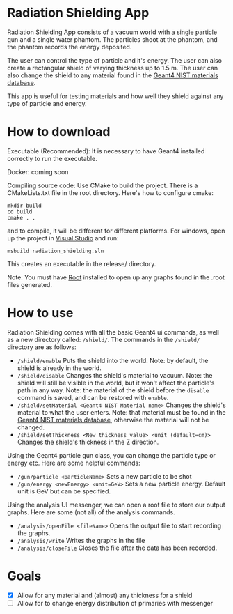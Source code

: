 # Radiation Shielding App

Radiation Shielding App consists of a vacuum world with a single particle gun and a single water phantom. The particles shoot at the phantom, and the phantom records the energy deposited. 

The user can control the type of particle and it's energy. The user can also create a rectangular shield of varying thickness up to 1.5 m. The user can also change the shield to any material found in the [Geant4 NIST materials database](https://geant4-userdoc.web.cern.ch/UsersGuides/ForApplicationDeveloper/html/Appendix/materialNames.html). 

This app is useful for testing materials and how well they shield against any type of particle and energy.

# How to download

Executable (Recommended): It is necessary to have Geant4 installed correctly to run the executable.

Docker: coming soon

Compiling source code: Use CMake to build the project. There is a CMakeLists.txt file in the root directory. Here's how to configure cmake:
```
mkdir build
cd build
cmake . .
```
and to compile, it will be different for different platforms. For windows, open up the project in [Visual Studio](https://visualstudio.microsoft.com/) and run:
```
msbuild radiation_shielding.sln
```
This creates an executable in the release/ directory.

Note: You must have [Root](https://root.cern/) installed to open up any graphs found in the .root files generated.

# How to use

Radiation Shielding comes with all the basic Geant4 ui commands, as well as a new directory called: `/shield/`. The commands in the `/shield/` directory are as follows:
- `/shield/enable` Puts the shield into the world. Note: by default, the shield is already in the world.
- `/shield/disable` Changes the shield's material to vacuum. Note: the shield will still be visible in the world, but it won't affect the particle's path in any way. Note: the material of the shield before the `disable` command is saved, and can be restored with `enable`.
- `/shield/setMaterial <Geant4 NIST Material name>` Changes the shield's material to what the user enters. Note: that material must be found in the [Geant4 NIST materials database](https://geant4-userdoc.web.cern.ch/UsersGuides/ForApplicationDeveloper/html/Appendix/materialNames.html), otherwise the material will not be changed.
- `/shield/setThickness <New thickness value> <unit (default=cm)>` Changes the shield's thickness in the Z direction.

Using the Geant4 particle gun class, you can change the particle type or energy etc. Here are some helpful commands:
- `/gun/particle <particleName>` Sets a new particle to be shot
- `/gun/energy <newEnergy> <unit=GeV>` Sets a new particle energy. Default unit is GeV but can be specified.

Using the analysis UI messenger, we can open a root file to store our output graphs. Here are some (not all) of the analysis commands.
- `/analysis/openFile <fileName>` Opens the output file to start recording the graphs.
- `/analysis/write` Writes the graphs in the file
- `/analysis/closeFile` Closes the file after the data has been recorded.

# Goals
- [x] Allow for any material and (almost) any thickness for a shield
- [ ] Allow for to change energy distribution of primaries with messenger
